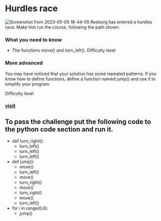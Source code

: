 # Hurdles race
![Screenshot from 2023-05-05 18-44-05](https://user-images.githubusercontent.com/96715809/236520846-f63ada72-4107-4320-9d51-f663b555eb6f.png)
Reeborg has entered a hurdles race. Make him run the course, following the path shown.
### What you need to know
- The functions move() and turn_left().
Difficulty level

### More advanced
You may have noticed that your solution has some repeated patterns. If you know how to define functions, define a function named jump() and use it to simplify your program.

Difficulty level

### [visit](https://reeborg.ca/reeborg.html?lang=en&mode=python&menu=worlds%2Fmenus%2Freeborg_intro_en.json&name=Hurdle%201&url=worlds%2Ftutorial_en%2Fhurdle1.json)
## To pass the challenge put the following code to the python code section and run it.

- def turn_right():
   - turn_left()
   - turn_left()
   - turn_left()
- def jump():
   - move()
   - turn_left()
   - move()
   - turn_right()
   - move()
   - turn_right()
   - move()
   - turn_left()
- for i in range(0,6):
   - jump()
